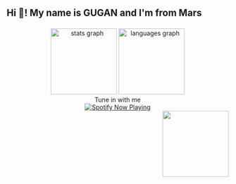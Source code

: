 <h2 align="left">Hi 👋! My name is GUGAN and I'm from Mars</h2>

###

<div align="center">
  <img
    src="https://github-readme-stats.vercel.app/api?username=kokkigugan&hide_title=false&hide_rank=false&show_icons=true&include_all_commits=true&count_private=true&disable_animations=false&theme=dracula&locale=en&hide_border=false"
    height="150"
    alt="stats graph"
  />
  <img
    src="https://github-readme-stats.vercel.app/api/top-langs?username=kokkigugan&locale=en&hide_title=false&layout=compact&card_width=320&langs_count=5&theme=dracula&hide_border=false"
    height="150"
    alt="languages graph"
  />
</div>

<div align="center">Tune in with me</div>

<div align="center">
  <a href="https://open.spotify.com/user/31wxh27bvhffrjsv53n4j6rgiaeq?si=6e89f040441c47c3">
    <img
      src="https://spotify-github-profile.kittinanx.com/api/view.svg?uid=YOUR_UID&cover_image=true&theme=novatorem&show_offline=false&background_color=ff0000&interchange=true&bar_color=29bc24&bar_color_cover=false"
      alt="Spotify Now Playing"
    />
  </a>
</div>

<img align="right" height="150" src="https://i.imgflip.com/65efzo.gif" />
